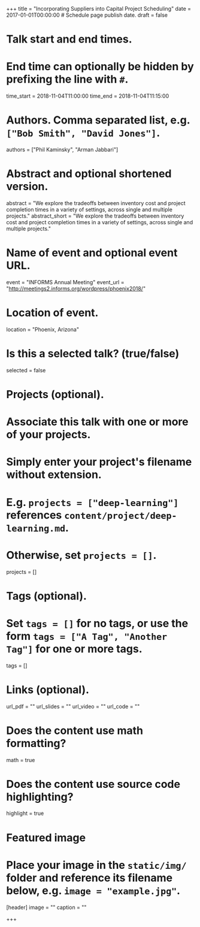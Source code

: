 +++
title = "Incorporating Suppliers into Capital Project Scheduling"
date = 2017-01-01T00:00:00  # Schedule page publish date.
draft = false

# Talk start and end times.
#   End time can optionally be hidden by prefixing the line with `#`.
time_start = 2018-11-04T11:00:00
time_end = 2018-11-04T11:15:00

# Authors. Comma separated list, e.g. `["Bob Smith", "David Jones"]`.
authors = ["Phil Kaminsky", "Arman Jabbari"]

# Abstract and optional shortened version.
abstract = "We explore the tradeoffs between inventory cost and project completion times in a variety of settings, across single and multiple projects."
abstract_short = "We explore the tradeoffs between inventory cost and project completion times in a variety of settings, across single and multiple projects."

# Name of event and optional event URL.
event = "INFORMS Annual Meeting"
event_url = "http://meetings2.informs.org/wordpress/phoenix2018/"

# Location of event.
location = "Phoenix, Arizona"

# Is this a selected talk? (true/false)
selected = false

# Projects (optional).
#   Associate this talk with one or more of your projects.
#   Simply enter your project's filename without extension.
#   E.g. `projects = ["deep-learning"]` references `content/project/deep-learning.md`.
#   Otherwise, set `projects = []`.
projects = []

# Tags (optional).
#   Set `tags = []` for no tags, or use the form `tags = ["A Tag", "Another Tag"]` for one or more tags.
tags = []

# Links (optional).
url_pdf = ""
url_slides = ""
url_video = ""
url_code = ""

# Does the content use math formatting?
math = true

# Does the content use source code highlighting?
highlight = true

# Featured image
# Place your image in the `static/img/` folder and reference its filename below, e.g. `image = "example.jpg"`.
[header]
image = ""
caption = ""

+++

